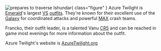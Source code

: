 ![ prepares to
traverse [Ishundar](../locations/Ishundar.md)](../images/AT_akkan_to_kusag.jpg){ class="figure" } Azure Twilight is [Emerald](../etc/Emerald.md)'s largest
[VS](../etc/Vanu_Sovereignty.md) [outfits](../terminology/Outfit.md). They're
known for their excellent use of the [Galaxy](../vehicles/Galaxy.md) for
coordinated attacks and powerful [MAX](../armor/Mechanized_Assault_Exo-Suit.md)
crash teams.

Francko, their outfit leader, is a talented Vanu
[CR5](../terminology/Command_Rank.md) and can be reached in game most evenings
for more information about the outfit.

Azure Twilight's website is [AzureTwilight.org](http://www.azuretwilight.org)
